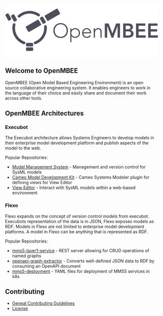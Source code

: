 
![Alternative Text](./img/openmbee-logo.svg)

## Welcome to OpenMBEE
OpenMBEE (Open Model Based Engineering Environment) is an open source collaborative engineering system. It enables engineers to work in the language of their choice and easily share and document their work across other tools.

## OpenMBEE Architectures
### Execubot
The Execubot architecture allows Systems Engineers to develop models in their enterprise model development platform and publish aspects of the model to the web.  

Popular Repositories:
- [Model Management System](https://github.com/Open-MBEE/mms) - Management and version control for SysML models
- [Cameo Model Development Kit](https://github.com/Open-MBEE/mdk) - Cameo Systems Modeler plugin for defining views for View Editor
- [View Editor](https://github.com/Open-MBEE/ve) - Interact with SysML models within a web-based environment

### Flexo
Flexo expands on the concept of version control models from execubot. Execubots representation of the data is in JSON, Flexo exposes models as RDF. Models in Flexo are not limited to enterprise model development platforms. A model in Flexo can be anything that is represented as RDF.

Popular Repositories:  
- [mms5-layer1-service](https://github.com/Open-MBEE/mms5-layer1-service) - REST server allowing for CRUD operations of named graphs
- [openapi-graph-extractor](https://github.com/Open-MBEE/openapi-graph-extractor) - Converts well-defined JSON data to RDF by consuming an OpenAPI document 
- [mms5-deployment](https://github.com/Open-MBEE/mms5-deployment) - YAML files for deployment of MMS5 services in k8s

## Contributing 
- [Geneal Contributing Guidelines](https://www.openmbee.org/contribute.html#)
- [License](https://www.openmbee.org/licenses.html#)


